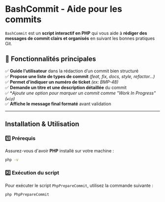 #  BashCommit - Aide pour les commits

`BashCommit` est un **script interactif en PHP** qui vous aide à **rédiger des messages de commit clairs et organisés** en suivant les bonnes pratiques Git.

## 📌 Fonctionnalités principales
✅ **Guide l’utilisateur** dans la rédaction d’un commit bien structuré  
✅ **Propose une liste de types de commit** *(feat, fix, docs, style, refactor...)*  
✅ **Permet d’indiquer un numéro de ticket** *(ex: BMP-48)*  
✅ **Demande un titre et une description détaillée** du commit  
✅ **Ajoute une option pour marquer un commit comme "Work In Progress" (`wip`)*  
✅ **Affiche le message final formaté** avant validation  

---

##  Installation & Utilisation

### **1️⃣ Prérequis**
Assurez-vous d'avoir **PHP** installé sur votre machine :  
```bash
php -v
```

### **2️⃣ Exécution du script**
Pour exécuter le script `PhpPrepareCommit`, utilisez la commande suivante :  
```bash
php PhpPrepareCommit
```



